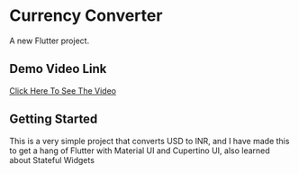 # Currency Converter

A new Flutter project.

## Demo Video Link

[Click Here To See The Video](https://drive.google.com/file/d/12FE3O-wL36Yzc5FakqHKUqL5_oFMgxDb/view?usp=drivesdk)

## Getting Started

This is a very simple project that converts USD to INR, and I have made this to get a hang of Flutter with Material UI and Cupertino UI, also learned about Stateful Widgets



